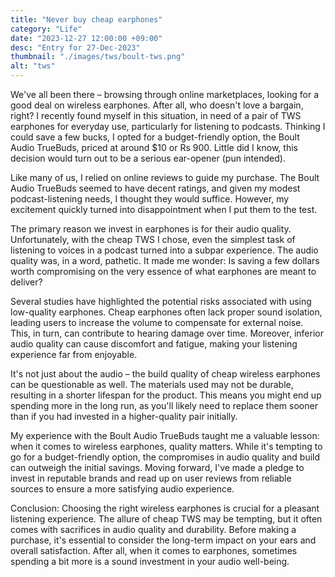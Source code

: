 ```yaml
---
title: "Never buy cheap earphones"
category: "Life"
date: "2023-12-27 12:00:00 +09:00"
desc: "Entry for 27-Dec-2023"
thumbnail: "./images/tws/boult-tws.png"
alt: "tws"
---
```


We've all been there – browsing through online marketplaces, looking for a good deal on wireless earphones. After all, who doesn't love a bargain, right? I recently found myself in this situation, in need of a pair of TWS earphones for everyday use, particularly for listening to podcasts. Thinking I could save a few bucks, I opted for a budget-friendly option, the Boult Audio TrueBuds, priced at around $10 or Rs 900. Little did I know, this decision would turn out to be a serious ear-opener (pun intended).

Like many of us, I relied on online reviews to guide my purchase. The Boult Audio TrueBuds seemed to have decent ratings, and given my modest podcast-listening needs, I thought they would suffice. However, my excitement quickly turned into disappointment when I put them to the test.

The primary reason we invest in earphones is for their audio quality. Unfortunately, with the cheap TWS I chose, even the simplest task of listening to voices in a podcast turned into a subpar experience. The audio quality was, in a word, pathetic. It made me wonder: Is saving a few dollars worth compromising on the very essence of what earphones are meant to deliver?

Several studies have highlighted the potential risks associated with using low-quality earphones. Cheap earphones often lack proper sound isolation, leading users to increase the volume to compensate for external noise. This, in turn, can contribute to hearing damage over time. Moreover, inferior audio quality can cause discomfort and fatigue, making your listening experience far from enjoyable.

It's not just about the audio – the build quality of cheap wireless earphones can be questionable as well. The materials used may not be durable, resulting in a shorter lifespan for the product. This means you might end up spending more in the long run, as you'll likely need to replace them sooner than if you had invested in a higher-quality pair initially.

My experience with the Boult Audio TrueBuds taught me a valuable lesson: when it comes to wireless earphones, quality matters. While it's tempting to go for a budget-friendly option, the compromises in audio quality and build can outweigh the initial savings. Moving forward, I've made a pledge to invest in reputable brands and read up on user reviews from reliable sources to ensure a more satisfying audio experience.

Conclusion:
Choosing the right wireless earphones is crucial for a pleasant listening experience. The allure of cheap TWS may be tempting, but it often comes with sacrifices in audio quality and durability. Before making a purchase, it's essential to consider the long-term impact on your ears and overall satisfaction. After all, when it comes to earphones, sometimes spending a bit more is a sound investment in your audio well-being.